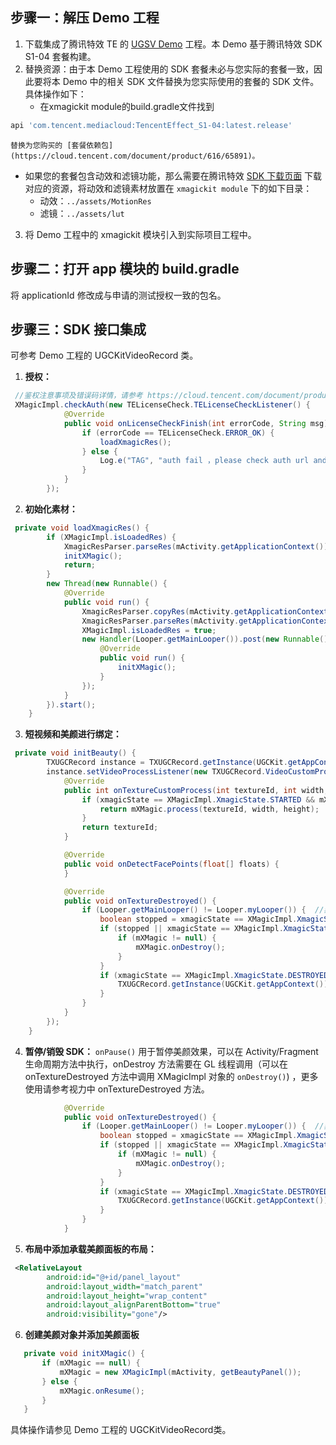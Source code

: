 [](id:step1)
## 步骤一：解压 Demo 工程
1. 下载集成了腾讯特效 TE 的 [UGSV Demo](https://cloud.tencent.com/document/product/616/65875) 工程。本 Demo 基于腾讯特效 SDK S1-04 套餐构建。
2. 替换资源：由于本 Demo 工程使用的 SDK 套餐未必与您实际的套餐一致，因此要将本 Demo 中的相关 SDK 文件替换为您实际使用的套餐的 SDK 文件。具体操作如下：
   - 在xmagickit module的build.gradle文件找到
```groovy
api 'com.tencent.mediacloud:TencentEffect_S1-04:latest.release'
```
	替换为您购买的 [套餐依赖包](https://cloud.tencent.com/document/product/616/65891)。
   - 如果您的套餐包含动效和滤镜功能，那么需要在腾讯特效 [SDK 下载页面](https://cloud.tencent.com/document/product/616/65876) 下载对应的资源，将动效和滤镜素材放置在 `xmagickit module` 下的如下目录：
		- 动效：`../assets/MotionRes`
		- 滤镜：`../assets/lut`
3. 将 Demo ⼯程中的 xmagickit 模块引⼊到实际项⽬⼯程中。

[](id:step2)
## 步骤二：打开 app 模块的 build.gradle
将 applicationId 修改成与申请的测试授权⼀致的包名。

[](id:step3)
## 步骤三：SDK 接口集成
可参考 Demo ⼯程的 UGCKitVideoRecord 类。
1. **授权：**
```java
 //鉴权注意事项及错误码详情，请参考 https://cloud.tencent.com/document/product/616/65891#.E6.AD.A5.E9.AA.A4.E4.B8.80.EF.BC.9A.E9.89.B4.E6.9D.83
 XMagicImpl.checkAuth(new TELicenseCheck.TELicenseCheckListener() {
            @Override
            public void onLicenseCheckFinish(int errorCode, String msg) {
                if (errorCode == TELicenseCheck.ERROR_OK) {
                    loadXmagicRes();
                } else {
                    Log.e("TAG", "auth fail ，please check auth url and key" + errorCode + " " + msg);
                }
            }
        });
```
2. **初始化素材：**
```java
 private void loadXmagicRes() {
        if (XMagicImpl.isLoadedRes) {
            XmagicResParser.parseRes(mActivity.getApplicationContext());
            initXMagic();
            return;
        }
        new Thread(new Runnable() {
            @Override
            public void run() {
                XmagicResParser.copyRes(mActivity.getApplicationContext());
                XmagicResParser.parseRes(mActivity.getApplicationContext());
                XMagicImpl.isLoadedRes = true;
                new Handler(Looper.getMainLooper()).post(new Runnable() {
                    @Override
                    public void run() {
                        initXMagic();
                    }
                });
            }
        }).start();
    }
```
3. **短视频和美颜进行绑定：**
```java
 private void initBeauty() {
        TXUGCRecord instance = TXUGCRecord.getInstance(UGCKit.getAppContext());
        instance.setVideoProcessListener(new TXUGCRecord.VideoCustomProcessListener() {
            @Override
            public int onTextureCustomProcess(int textureId, int width, int height) {
                if (xmagicState == XMagicImpl.XmagicState.STARTED && mXMagic != null) {
                    return mXMagic.process(textureId, width, height);
                }
                return textureId;
            }

            @Override
            public void onDetectFacePoints(float[] floats) {
            }

            @Override
            public void onTextureDestroyed() {
                if (Looper.getMainLooper() != Looper.myLooper()) {  //非主线程
                    boolean stopped = xmagicState == XMagicImpl.XmagicState.STOPPED;
                    if (stopped || xmagicState == XMagicImpl.XmagicState.DESTROYED) {
                        if (mXMagic != null) {
                            mXMagic.onDestroy();
                        }
                    }
                    if (xmagicState == XMagicImpl.XmagicState.DESTROYED) {
                        TXUGCRecord.getInstance(UGCKit.getAppContext()).setVideoProcessListener(null);
                    }
                }
            }
        });
    }
```
4. **暂停/销毁 SDK：**
 `onPause()` 用于暂停美颜效果，可以在 Activity/Fragment 生命周期方法中执行，onDestroy 方法需要在 GL 线程调用（可以在 onTextureDestroyed 方法中调用 XMagicImpl 对象的 `onDestroy()`) ，更多使用请参考视力中 onTextureDestroyed 方法。
```java
            @Override
            public void onTextureDestroyed() {
                if (Looper.getMainLooper() != Looper.myLooper()) {  //非主线程
                    boolean stopped = xmagicState == XMagicImpl.XmagicState.STOPPED;
                    if (stopped || xmagicState == XMagicImpl.XmagicState.DESTROYED) {
                        if (mXMagic != null) {
                            mXMagic.onDestroy();
                        }
                    }
                    if (xmagicState == XMagicImpl.XmagicState.DESTROYED) {
                        TXUGCRecord.getInstance(UGCKit.getAppContext()).setVideoProcessListener(null);
                    }
                }
            }
```
5. **布局中添加承载美颜面板的布局：**
```xml
 <RelativeLayout
        android:id="@+id/panel_layout"
        android:layout_width="match_parent"
        android:layout_height="wrap_content"
        android:layout_alignParentBottom="true"
        android:visibility="gone"/>
```
6. **创建美颜对象并添加美颜面板**
```java
   private void initXMagic() {
       if (mXMagic == null) {
           mXMagic = new XMagicImpl(mActivity, getBeautyPanel());
       } else {
           mXMagic.onResume();
       }
   }
```

具体操作请参见 Demo ⼯程的 UGCKitVideoRecord类。

